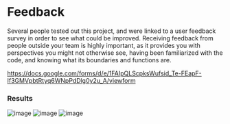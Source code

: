 # Feedback
Several people tested out this project, and were linked to a user feedback survey in order to see what could be improved. Receiving feedback from people outside your team is highly important, as it provides you with perspectives you might not otherwise see, having been familiarized with the code, and knowing what its boundaries and functions are.

https://docs.google.com/forms/d/e/1FAIpQLScpksWufsid_Te-FEapF-If3GMVpbtRtyq6WNpPdDlg0y2u_A/viewform

### Results
![image](https://user-images.githubusercontent.com/59585745/122955846-7b088d80-d34e-11eb-8ee5-90b0c103e77d.png)
![image](https://user-images.githubusercontent.com/59585745/122955890-865bb900-d34e-11eb-8152-7abaeeccd93d.png)
![image](https://user-images.githubusercontent.com/59585745/122955951-9378a800-d34e-11eb-9d80-7067928a2050.png)
